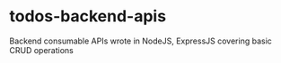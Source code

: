# todos-backend-apis
Backend consumable APIs wrote in NodeJS, ExpressJS covering basic CRUD operations 
